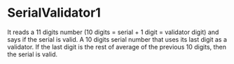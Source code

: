 # SerialValidator1
It reads a 11 digits number (10 digits = serial + 1 digit = validator digit) and says if the serial is valid.
A 10 digits serial number that uses its last digit as a validator. If the last digit is the rest of average of the previous 10 digits, then the serial is valid.
